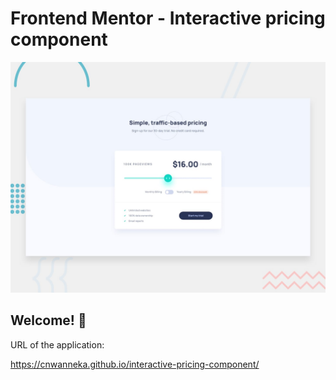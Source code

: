 # Frontend Mentor - Interactive pricing component

![Design preview for the Interactive pricing component coding challenge](./design/desktop-preview.jpg)

## Welcome! 👋


URL of the application:

https://cnwanneka.github.io/interactive-pricing-component/
